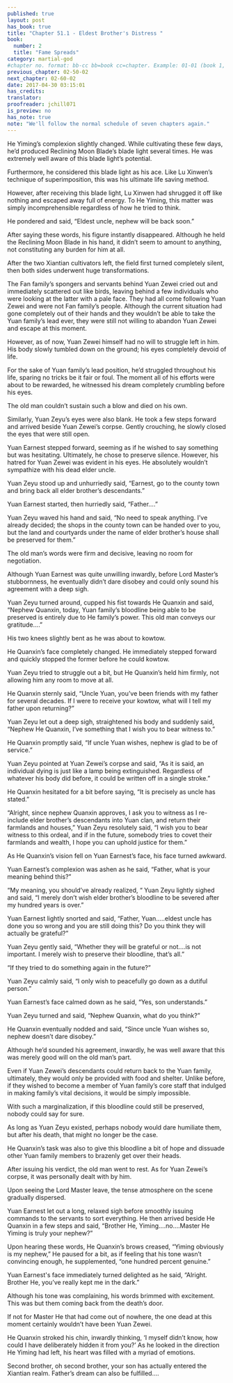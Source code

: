 ```yaml
---
published: true
layout: post
has_book: true
title: "Chapter 51.1 - Eldest Brother's Distress "
book:
  number: 2
  title: "Fame Spreads"
category: martial-god
#chapter no. format: bb-cc bb=book cc=chapter. Example: 01-01 (book 1, chapter 1)
previous_chapter: 02-50-02
next_chapter: 02-60-02
date: 2017-04-30 03:15:01 
has_credits:
translator:
proofreader: jchill071
is_preview: no
has_note: true
note: "We'll follow the normal schedule of seven chapters again."
---
```

He Yiming’s complexion slightly changed. While cultivating these few days, he’d produced Reclining Moon Blade’s blade light several times. He was extremely well aware of this blade light’s potential.

Furthermore, he considered this blade light as his ace. Like Lu Xinwen’s technique of superimposition, this was his ultimate life saving method.
<!--more-->

However, after receiving this blade light, Lu Xinwen had shrugged it off like nothing and escaped away full of energy. To He Yiming, this matter was simply incomprehensible regardless of how he tried to think.

He pondered and said, “Eldest uncle, nephew will be back soon.”

After saying these words, his figure instantly disappeared. Although he held the Reclining Moon Blade in his hand, it didn’t seem to amount to anything, not constituting any burden for him at all.

After the two Xiantian cultivators left, the field first turned completely silent, then both sides underwent huge transformations.

The Fan family’s spongers and servants behind Yuan Zewei cried out and immediately scattered out like birds, leaving behind a few individuals who were looking at the latter with a pale face. They had all come following Yuan Zewei and were not Fan family’s people. Although the current situation had gone completely out of their hands and they wouldn’t be able to take the Yuan family’s lead ever, they were still not willing to abandon Yuan Zewei and escape at this moment.

However, as of now, Yuan Zewei himself had no will to struggle left in him. His body slowly tumbled down on the ground; his eyes completely devoid of life.

For the sake of Yuan family’s lead position, he’d struggled throughout his life, sparing no tricks be it fair or foul. The moment all of his efforts were about to be rewarded, he witnessed his dream completely crumbling before his eyes.

The old man couldn’t sustain such a blow and died on his own.

Similarly, Yuan Zeyu’s eyes were also blank. He took a few steps forward and arrived beside Yuan Zewei’s corpse. Gently crouching, he slowly closed the eyes that were still open.

Yuan Earnest stepped forward, seeming as if he wished to say something but was hesitating. Ultimately, he chose to preserve silence. However, his hatred for Yuan Zewei was evident in his eyes. He absolutely wouldn’t sympathize with his dead elder uncle.

Yuan Zeyu stood up and unhurriedly said, “Earnest, go to the county town and bring back all elder brother’s descendants.”

Yuan Earnest started, then hurriedly said, “Father….”

Yuan Zeyu waved his hand and said, “No need to speak anything. I’ve already decided; the shops in the county town can be handed over to you, but the land and courtyards under the name of elder brother’s house shall be preserved for them.”

The old man’s words were firm and decisive, leaving no room for negotiation.

Although Yuan Earnest was quite unwilling inwardly, before Lord Master’s stubbornness, he eventually didn’t dare disobey and could only sound his agreement with a deep sigh.

Yuan Zeyu turned around, cupped his fist towards He Quanxin and said, “Nephew Quanxin, today, Yuan family’s bloodline being able to be preserved is entirely due to He family’s power. This old man conveys our gratitude….”

His two knees slightly bent as he was about to kowtow.

He Quanxin’s face completely changed. He immediately stepped forward and quickly stopped the former before he could kowtow.

Yuan Zeyu tried to struggle out a bit, but He Quanxin’s held him firmly, not allowing him any room to move at all.

He Quanxin sternly said, “Uncle Yuan, you’ve been friends with my father for several decades. If I were to receive your kowtow, what will I tell my father upon returning?”

Yuan Zeyu let out a deep sigh, straightened his body and suddenly said, “Nephew He Quanxin, I’ve something that I wish you to bear witness to.”

He Quanxin promptly said, “If uncle Yuan wishes, nephew is glad to be of service.”

Yuan Zeyu pointed at Yuan Zewei’s corpse and said, “As it is said, an individual dying is just like a lamp being extinguished. Regardless of whatever his body did before, it could be written off in a single stroke.”

He Quanxin hesitated for a bit before saying, “It is precisely as uncle has stated.”

“Alright, since nephew Quanxin approves, I ask you to witness as I re-include elder brother’s descendants into Yuan clan, and return their farmlands and houses,” Yuan Zeyu resolutely said, “I wish you to bear witness to this ordeal, and if in the future, somebody tries to covet their farmlands and wealth, I hope you can uphold justice for them.”

As He Quanxin’s vision fell on Yuan Earnest’s face, his face turned awkward.

Yuan Earnest’s complexion was ashen as he said, “Father, what is your meaning behind this?”

“My meaning, you should’ve already realized, “ Yuan Zeyu lightly sighed and said, “I merely don’t wish elder brother’s bloodline to be severed after my hundred years is over.”

Yuan Earnest lightly snorted and said, “Father, Yuan…..eldest uncle has done you so wrong and you are still doing this? Do you think they will actually be grateful?”

Yuan Zeyu gently said, “Whether they will be grateful or not….is not important. I merely wish to preserve their bloodline, that’s all.”

“If they tried to do something again in the future?”

Yuan Zeyu calmly said, “I only wish to peacefully go down as a dutiful person.”

Yuan Earnest’s face calmed down as he said, “Yes, son understands.”

Yuan Zeyu turned and said, “Nephew Quanxin, what do you think?”

He Quanxin eventually nodded and said, “Since uncle Yuan wishes so, nephew doesn’t dare disobey.”

Although he’d sounded his agreement, inwardly, he was well aware that this was merely good will on the old man’s part.

Even if Yuan Zewei’s descendants could return back to the Yuan family, ultimately, they would only be provided with food and shelter. Unlike before, if they wished to become a member of Yuan family’s core staff that indulged in making family’s vital decisions, it would be simply impossible.

With such a marginalization, if this bloodline could still be preserved, nobody could say for sure.

As long as Yuan Zeyu existed, perhaps nobody would dare humiliate them, but after his death, that might no longer be the case.

He Quanxin’s task was also to give this bloodline a bit of hope and dissuade other Yuan family members to brazenly get over their heads.

After issuing his verdict, the old man went to rest. As for Yuan Zewei’s corpse, it was personally dealt with by him.

Upon seeing the Lord Master leave, the tense atmosphere on the scene gradually dispersed.

Yuan Earnest let out a long, relaxed sigh before smoothly issuing commands to the servants to sort everything. He then arrived beside He Quanxin in a few steps and said, “Brother He, Yiming….no….Master He Yiming is truly your nephew?”

Upon hearing these words, He Quanxin’s brows creased, “Yiming obviously is my nephew,” He paused for a bit, as if feeling that his tone wasn’t convincing enough, he supplemented, “one hundred percent genuine.”

Yuan Earnest's face immediately turned delighted as he said, “Alright. Brother He, you’ve really kept me in the dark.”

Although his tone was complaining, his words brimmed with excitement. This was but them coming back from the death’s door.

If not for Master He that had come out of nowhere, the one dead at this moment certainly wouldn’t have been Yuan Zewei.

He Quanxin stroked his chin, inwardly thinking, ‘I myself didn’t know, how could I have deliberately hidden it from you?’ As he looked in the direction He Yiming had left, his heart was filled with a myriad of emotions.

Second brother, oh second brother, your son has actually entered the Xiantian realm. Father’s dream can also be fulfilled….

